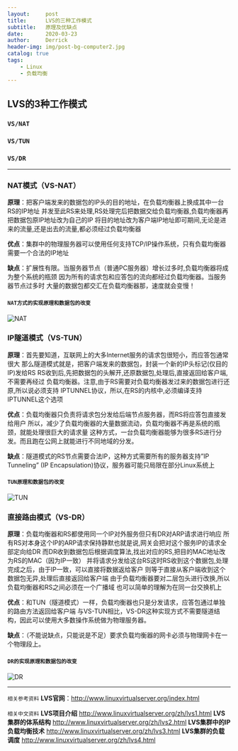 ```yaml
---
layout:     post
title:      LVS的三种工作模式
subtitle:   原理及优缺点
date:       2020-03-23
author:     Derrick
header-img: img/post-bg-computer2.jpg
catalog: true
tags:
    - Linux
    - 负载均衡
---
```


## **LVS**的3种工作模式

### **`VS/NAT`**

### **`VS/TUN`**

### **`VS/DR`**











***

### NAT模式（VS-NAT）

**原理**：把客户端发来的数据包的IP头的目的地址，在负载均衡器上换成其中一台RS的IP地址
并发至此RS来处理,RS处理完后把数据交给负载均衡器,负载均衡器再把数据包原IP地址改为自己的IP
将目的地址改为客户端IP地址即可期间,无论是进来的流量,还是出去的流量,都必须经过负载均衡器

**优点**：集群中的物理服务器可以使用任何支持TCP/IP操作系统，只有负载均衡器需要一个合法的IP地址

**缺点**：扩展性有限。当服务器节点（普通PC服务器）增长过多时,负载均衡器将成为整个系统的瓶颈
因为所有的请求包和应答包的流向都经过负载均衡器。当服务器节点过多时
大量的数据包都交汇在负载均衡器那，速度就会变慢！

#### `NAT方式的实现原理和数据包的改变`
![NAT](https://ask.qcloudimg.com/http-save/yehe-1031599/3c8htkn6xo.png?imageView2/2/w/1620)


### IP隧道模式（VS-TUN）

**原理**：首先要知道，互联网上的大多Internet服务的请求包很短小，而应答包通常很大
那么隧道模式就是，把客户端发来的数据包，封装一个新的IP头标记(仅目的IP)发给RS
RS收到后,先把数据包的头解开,还原数据包,处理后,直接返回给客户端,不需要再经过
负载均衡器。注意,由于RS需要对负载均衡器发过来的数据包进行还原,所以说必须支持
IPTUNNEL协议，所以,在RS的内核中,必须编译支持IPTUNNEL这个选项

**优点**：负载均衡器只负责将请求包分发给后端节点服务器，而RS将应答包直接发给用户
所以，减少了负载均衡器的大量数据流动，负载均衡器不再是系统的瓶颈，就能处理很巨大的请求量
这种方式，一台负载均衡器能够为很多RS进行分发。而且跑在公网上就能进行不同地域的分发。

**缺点**：隧道模式的RS节点需要合法IP，这种方式需要所有的服务器支持”IP Tunneling”
(IP Encapsulation)协议，服务器可能只局限在部分Linux系统上

#### `TUN原理和数据包的改变`
![TUN](https://ask.qcloudimg.com/http-save/yehe-1031599/mji70roufw.png?imageView2/2/w/1620)


### 直接路由模式（VS-DR）

**原理**：负载均衡器和RS都使用同一个IP对外服务但只有DR对ARP请求进行响应
所有RS对本身这个IP的ARP请求保持静默也就是说,网关会把对这个服务IP的请求全部定向给DR
而DR收到数据包后根据调度算法,找出对应的RS,把目的MAC地址改为RS的MAC（因为IP一致）
并将请求分发给这台RS这时RS收到这个数据包,处理完成之后，由于IP一致，可以直接将数据返给客户
则等于直接从客户端收到这个数据包无异,处理后直接返回给客户端
由于负载均衡器要对二层包头进行改换,所以负载均衡器和RS之间必须在一个广播域
也可以简单的理解为在同一台交换机上

**优点**：和TUN（隧道模式）一样，负载均衡器也只是分发请求，应答包通过单独的路由方法返回给客户端
与VS-TUN相比，VS-DR这种实现方式不需要隧道结构，因此可以使用大多数操作系统做为物理服务器。

**缺点**：（不能说缺点，只能说是不足）要求负载均衡器的网卡必须与物理网卡在一个物理段上。

#### `DR的实现原理和数据包的改变`

![DR](https://ask.qcloudimg.com/http-save/yehe-1031599/mgf9su8zpg.png?imageView2/2/w/1620)




***
`相关参考资料`
**LVS官网**：http://www.linuxvirtualserver.org/index.html

`相关中文资料`
**LVS项目介绍**           http://www.linuxvirtualserver.org/zh/lvs1.html 
**LVS集群的体系结构**     http://www.linuxvirtualserver.org/zh/lvs2.html 
**LVS集群中的IP负载均衡技术**  http://www.linuxvirtualserver.org/zh/lvs3.html
**LVS集群的负载调度**      http://www.linuxvirtualserver.org/zh/lvs4.html 